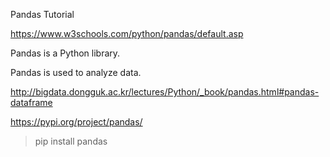 Pandas Tutorial

https://www.w3schools.com/python/pandas/default.asp

Pandas is a Python library.

Pandas is used to analyze data.


http://bigdata.dongguk.ac.kr/lectures/Python/_book/pandas.html#pandas-dataframe





https://pypi.org/project/pandas/

> pip install pandas






